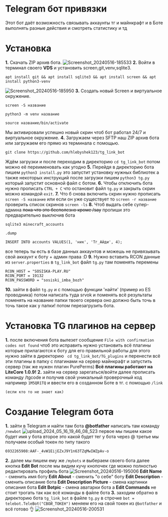 # Telegram бот привязки
Этот бот даёт возможность связывать аккаунты тг и майнкрафт и в Боте выполнять разные действия и смотреть статистику и тд 

# Установка
**1.** Скачать ZIP архив бота. ![Screenshot_20240516-185533](https://github.com/Hlebyshek123/tg_link_bot/assets/169852726/f019af80-f7db-40d0-b883-dc4650338a7c)
**2.** Войти в терминал своего **VDS** и установить screen,git,venv,sqlite3.

```
apt install git && apt install sqlite3 && apt install screen && apt install python3-venv
```

![Screenshot_20240516-185950](https://github.com/Hlebyshek123/tg_link_bot/assets/169852726/0b17c5a4-5150-4554-84f5-ae972636446f) 
**3.** Создать новый Screen и виртуальное окружение. 
```
screen -S название
```
```
python3 -m venv название
```
```
source название/bin/activate
```
Мы активировали успешно новый скрин чтоб бот работал 24/7 и виртуальное окружение. 
**4.** Загружаем через SFTP наш ZIP архив бота или загружаем его прямо из терминала с помощью. 
```
git clone https://github.com/hlebyshek123/tg_link_bot
```
Ждём загрузки и после переходим в директорию ``cd tg_link_bot`` потом можно её переименовать как угодно 
**5.** Перейдя в директорию бота пишем ``python3 install.py`` это запустит установку нужных библиотек а также некоторых инструкций после загрузки пишем ``python3 tg.py`` который запустит основной файл с ботом. 
**6.** Чтобы отключить бота нужно прописать ``CTRL + C`` что остановит файл ``tg.py`` и закрыть скрин можно командой ``exit``.
**7.** Что б снова включить скрин нужно прописать ``screen -S название`` или если он уже существует то ``screen -r название`` проверить список скринов ``screen -ls``
**8.** Чтоб выдать себе супер-админа ~~пока что это бесполезно кроме /say~~ пропиши это предварительно выключив бота
```
sqlite3 minecraft_accounts
```
```
.dump
```
```
INSERT INTO accounts VALUES(1, 'ник', 'Тг_Айди', 4);
```
все теперь ты есть в базе данных аккаунтов и можешь не привязывать свой аккаунт к боту + админ права :D
**9.** Нужно вставить RCON данные из ``server.properties`` в ``tg_link_bot`` файл ``tg.py`` там поменять перемены 
```
RCON_HOST = "SOSISKA-PLAY.RU"
RCON_PORT = 19132
RCON_PASSWORD = "sosiski_imba_bozh"
```
**10.** зайти в файл ``tg.py`` и с помощью функции 'найти' (пример из ES проводника) потом написать туда srvok и поменять всё результаты поменять на название папки твоего сервера оно должно быть точь в точь такое как у папки! 
потом перезагрузить бота.

# Установка TG плагинов на сервер

**1.** после включения бота вылезет сообщение ``File with confirmation codes not found`` чтоб это исправить нужно установить всё плагины которые прилагаются к боту для его правильной работы для этого нужно зайти в директорию `` cd tg_link_bot/TG_plugins`` и перенести всё эти плагины в папку с плагинами на сервер майнкрафт и запустить сервер (так же нужен плагин PurePerms) 
**Всё плагины работают на LiteCore 1.0.9!** 
**2.** зайти на сервер зарегаться/войти далее прописать команду /tgcode и получив свой уникальный проверочный код например ``1M5QR1TQ`` и ввести его в созданном Боте в тг. с помощью ``/link``

``(если кто то не знает как)``
# Создание Telegram бота

**1.** зайти в Telegram и найти там бота **@botfather** написать там команду ``/newbot`` ![upload_2024_05_16_19_46_08_523](https://github.com/Hlebyshek123/tg_link_bot/assets/169852726/5afcfc48-2407-471e-9a83-7e309dad3a37)
первое мы пишем какое будет имя у бота второе это какой будет тег у бота через @ третье мы получаем особый токен по типу такого 
```
6932265908:AAF-_4vW1EijEZxJ9Y1n63TZqMwIWZpAv-o
```
**2.** далее мы пишем ему же ``/mybots`` и выбераем своего бота далее кнопка **Edit Bot** после мы видим кучу кнопочек где можно полностью редактировать профиль бота ![Screenshot_20240516-195006](https://github.com/Hlebyshek123/tg_link_bot/assets/169852726/098f5be1-8f90-42ae-8a27-4c74cfd1f8f3)
**Edit Name** - сменить имя боту
**Edit About** - сменить "о себе" боту
**Edit Description** - сменить описание бота 
**Edit Description Picture** - смена картинки описания бота
**Edit Botpic** - смена аватарки бота 
а **Edit Commands** не стоит трогать так как всё команды в файле бота
**3.** заходим обратно в директорию бота ``tg_link_bot`` в файле ``tg.py`` в строчке 
``bot = telebot.TeleBot("СВОЙ_ТОКЕН")`` меняем его на свой токен из ``@botfather`` и всё готово 👌 
![Screenshot_20240516-200531](https://github.com/Hlebyshek123/tg_link_bot/assets/169852726/4a5b6f57-37da-4a49-893d-f215dab22ea1)
